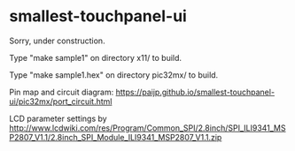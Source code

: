 # smallest-touchpanel-ui

Sorry, under construction.

Type "make sample1" on directory x11/ to build.

Type "make sample1.hex" on directory pic32mx/ to build.

Pin map and circuit diagram: https://paijp.github.io/smallest-touchpanel-ui/pic32mx/port_circuit.html

LCD parameter settings by http://www.lcdwiki.com/res/Program/Common_SPI/2.8inch/SPI_ILI9341_MSP2807_V1.1/2.8inch_SPI_Module_ILI9341_MSP2807_V1.1.zip
